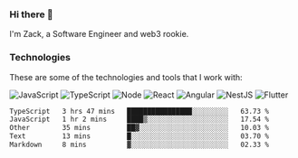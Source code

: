 ### Hi there 👋
I'm Zack, a Software Engineer and web3 rookie.

### Technologies
These are some of the technologies and tools that I work with:

![JavaScript](https://img.shields.io/badge/JavaScript-323330.svg?logo=javascript&logoColor=F7DF1E) 
![TypeScript](https://img.shields.io/badge/TypeScript-007ACC.svg?logo=typescript&logoColor=white) 
![Node](https://img.shields.io/badge/Node.js-43853D.svg?logo=node.js&logoColor=white)
![React](https://img.shields.io/badge/React-20232a.svg?logo=react&logoColor=61DAFB) 
![Angular](https://img.shields.io/badge/Angular-E23237.svg?logo=angularjs&logoColor=white)
![NestJS](https://img.shields.io/badge/NestJS-E0234E?logo=nestjs&logoColor=white)
![Flutter](https://img.shields.io/badge/Flutter-02569B.svg?logo=flutter&logoColor=white)

<!--START_SECTION:waka-->

```txt
TypeScript   3 hrs 47 mins   ████████████████░░░░░░░░░   63.73 %
JavaScript   1 hr 2 mins     ████▒░░░░░░░░░░░░░░░░░░░░   17.54 %
Other        35 mins         ██▓░░░░░░░░░░░░░░░░░░░░░░   10.03 %
Text         13 mins         █░░░░░░░░░░░░░░░░░░░░░░░░   03.70 %
Markdown     8 mins          ▓░░░░░░░░░░░░░░░░░░░░░░░░   02.33 %
```

<!--END_SECTION:waka-->

